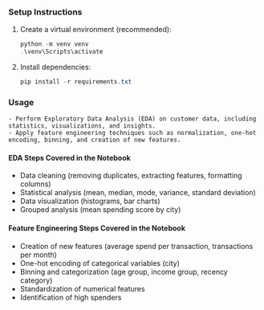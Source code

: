 
### Setup Instructions
1. Create a virtual environment (recommended):
	```powershell
	python -m venv venv
	.\venv\Scripts\activate
	```
2. Install dependencies:
	```powershell
	pip install -r requirements.txt
	```

### Usage
	- Perform Exploratory Data Analysis (EDA) on customer data, including statistics, visualizations, and insights.
	- Apply feature engineering techniques such as normalization, one-hot encoding, binning, and creation of new features.

#### EDA Steps Covered in the Notebook
- Data cleaning (removing duplicates, extracting features, formatting columns)
- Statistical analysis (mean, median, mode, variance, standard deviation)
- Data visualization (histograms, bar charts)
- Grouped analysis (mean spending score by city)

#### Feature Engineering Steps Covered in the Notebook
- Creation of new features (average spend per transaction, transactions per month)
- One-hot encoding of categorical variables (city)
- Binning and categorization (age group, income group, recency category)
- Standardization of numerical features
- Identification of high spenders
